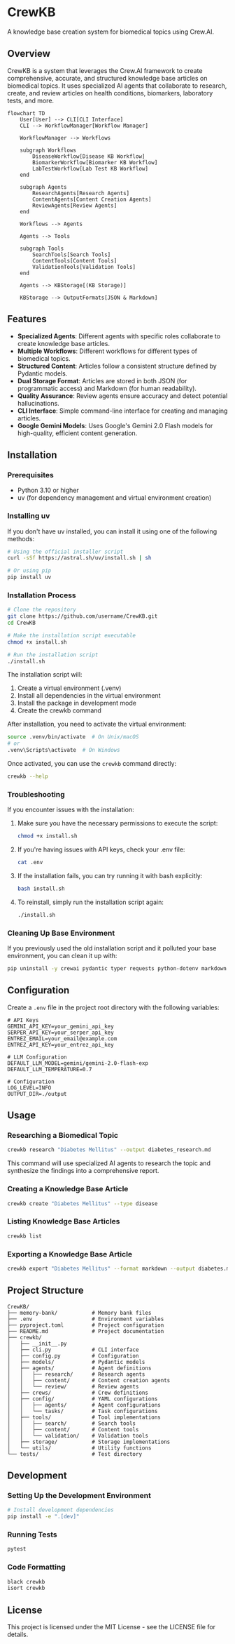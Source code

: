 # CrewKB

A knowledge base creation system for biomedical topics using Crew.AI.

## Overview

CrewKB is a system that leverages the Crew.AI framework to create comprehensive, accurate, and structured knowledge base articles on biomedical topics. It uses specialized AI agents that collaborate to research, create, and review articles on health conditions, biomarkers, laboratory tests, and more.

```mermaid
flowchart TD
    User[User] --> CLI[CLI Interface]
    CLI --> WorkflowManager[Workflow Manager]
    
    WorkflowManager --> Workflows
    
    subgraph Workflows
        DiseaseWorkflow[Disease KB Workflow]
        BiomarkerWorkflow[Biomarker KB Workflow]
        LabTestWorkflow[Lab Test KB Workflow]
    end
    
    subgraph Agents
        ResearchAgents[Research Agents]
        ContentAgents[Content Creation Agents]
        ReviewAgents[Review Agents]
    end
    
    Workflows --> Agents
    
    Agents --> Tools
    
    subgraph Tools
        SearchTools[Search Tools]
        ContentTools[Content Tools]
        ValidationTools[Validation Tools]
    end
    
    Agents --> KBStorage[(KB Storage)]
    
    KBStorage --> OutputFormats[JSON & Markdown]
```

## Features

- **Specialized Agents**: Different agents with specific roles collaborate to create knowledge base articles.
- **Multiple Workflows**: Different workflows for different types of biomedical topics.
- **Structured Content**: Articles follow a consistent structure defined by Pydantic models.
- **Dual Storage Format**: Articles are stored in both JSON (for programmatic access) and Markdown (for human readability).
- **Quality Assurance**: Review agents ensure accuracy and detect potential hallucinations.
- **CLI Interface**: Simple command-line interface for creating and managing articles.
- **Google Gemini Models**: Uses Google's Gemini 2.0 Flash models for high-quality, efficient content generation.

## Installation

### Prerequisites

- Python 3.10 or higher
- uv (for dependency management and virtual environment creation)

### Installing uv

If you don't have uv installed, you can install it using one of the following methods:

```bash
# Using the official installer script
curl -sSf https://astral.sh/uv/install.sh | sh

# Or using pip
pip install uv
```

### Installation Process

```bash
# Clone the repository
git clone https://github.com/username/CrewKB.git
cd CrewKB

# Make the installation script executable
chmod +x install.sh

# Run the installation script
./install.sh
```

The installation script will:
1. Create a virtual environment (.venv)
2. Install all dependencies in the virtual environment
3. Install the package in development mode
4. Create the crewkb command

After installation, you need to activate the virtual environment:

```bash
source .venv/bin/activate  # On Unix/macOS
# or
.venv\Scripts\activate  # On Windows
```

Once activated, you can use the `crewkb` command directly:

```bash
crewkb --help
```

### Troubleshooting

If you encounter issues with the installation:

1. Make sure you have the necessary permissions to execute the script:
   ```bash
   chmod +x install.sh
   ```

2. If you're having issues with API keys, check your .env file:
   ```bash
   cat .env
   ```
   
3. If the installation fails, you can try running it with bash explicitly:
   ```bash
   bash install.sh
   ```

4. To reinstall, simply run the installation script again:
   ```bash
   ./install.sh
   ```

### Cleaning Up Base Environment

If you previously used the old installation script and it polluted your base environment, you can clean it up with:

```bash
pip uninstall -y crewai pydantic typer requests python-dotenv markdown langchain langchain-community langchain-core biopython pytest flake8 black isort
```

## Configuration

Create a `.env` file in the project root directory with the following variables:

```
# API Keys
GEMINI_API_KEY=your_gemini_api_key
SERPER_API_KEY=your_serper_api_key
ENTREZ_EMAIL=your_email@example.com
ENTREZ_API_KEY=your_entrez_api_key

# LLM Configuration
DEFAULT_LLM_MODEL=gemini/gemini-2.0-flash-exp
DEFAULT_LLM_TEMPERATURE=0.7

# Configuration
LOG_LEVEL=INFO
OUTPUT_DIR=./output
```

## Usage

### Researching a Biomedical Topic

```bash
crewkb research "Diabetes Mellitus" --output diabetes_research.md
```

This command will use specialized AI agents to research the topic and synthesize the findings into a comprehensive report.

### Creating a Knowledge Base Article

```bash
crewkb create "Diabetes Mellitus" --type disease
```

### Listing Knowledge Base Articles

```bash
crewkb list
```

### Exporting a Knowledge Base Article

```bash
crewkb export "Diabetes Mellitus" --format markdown --output diabetes.md
```

## Project Structure

```
CrewKB/
├── memory-bank/           # Memory bank files
├── .env                   # Environment variables
├── pyproject.toml         # Project configuration
├── README.md              # Project documentation
├── crewkb/
│   ├── __init__.py
│   ├── cli.py             # CLI interface
│   ├── config.py          # Configuration
│   ├── models/            # Pydantic models
│   ├── agents/            # Agent definitions
│   │   ├── research/      # Research agents
│   │   ├── content/       # Content creation agents
│   │   └── review/        # Review agents
│   ├── crews/             # Crew definitions
│   ├── config/            # YAML configurations
│   │   ├── agents/        # Agent configurations
│   │   └── tasks/         # Task configurations
│   ├── tools/             # Tool implementations
│   │   ├── search/        # Search tools
│   │   ├── content/       # Content tools
│   │   └── validation/    # Validation tools
│   ├── storage/           # Storage implementations
│   └── utils/             # Utility functions
└── tests/                 # Test directory
```

## Development

### Setting Up the Development Environment

```bash
# Install development dependencies
pip install -e ".[dev]"
```

### Running Tests

```bash
pytest
```

### Code Formatting

```bash
black crewkb
isort crewkb
```

## License

This project is licensed under the MIT License - see the LICENSE file for details.
